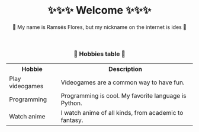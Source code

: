 <h1 align="center">✨✨✨ Welcome ✨✨✨</h1>
<p align="center">🌠 My name is Ramsés Flores, but my nickname on the internet is ides 🌠</p>
<br>

<h3 align="center">🎀 Hobbies table 🎀</h3>
<table align="center">
  <tr>
    <th>Hobbie</th>
    <th>Description</th>
  </tr>
  <tr>
    <td>Play videogames</td>
    <td>Videogames are a common way to have fun.</td>
  </tr>
  <tr>
    <td>Programming</td>
    <td>Programming is cool. My favorite language is Python.</td>
  </tr>
  <tr>
    <td>Watch anime</td>
    <td>I watch anime of all kinds, from academic to fantasy. </td>
  </tr>
</table>
